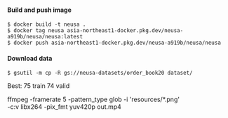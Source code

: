 #### Build and push image    

    $ docker build -t neusa .
    $ docker tag neusa asia-northeast1-docker.pkg.dev/neusa-a919b/neusa/neusa:latest
    $ docker push asia-northeast1-docker.pkg.dev/neusa-a919b/neusa/neusa


#### Download data

    $ gsutil -m cp -R gs://neusa-datasets/order_book20 dataset/

Best: 75 train 74 valid


ffmpeg -framerate 5 -pattern_type glob -i 'resources/*.png' \
  -c:v libx264 -pix_fmt yuv420p out.mp4